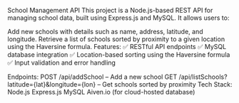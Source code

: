School Management API
This project is a Node.js-based REST API for managing school data, built using Express.js and MySQL. It allows users to:

Add new schools with details such as name, address, latitude, and longitude.
Retrieve a list of schools sorted by proximity to a given location using the Haversine formula.
Features:
✅ RESTful API endpoints
✅ MySQL database integration
✅ Location-based sorting using the Haversine formula
✅ Input validation and error handling

Endpoints:
POST /api/addSchool – Add a new school
GET /api/listSchools?latitude={lat}&longitude={lon} – Get schools sorted by proximity
Tech Stack:
Node.js
Express.js
MySQL
Aiven.io (for cloud-hosted database)